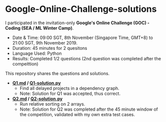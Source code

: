 # Google-Online-Challenge-solutions
I participated in the invitation-only **Google's Online Challenge (GOC) - Coding (SEA / ML Winter Camp)**.  
* Date & Time: 09:00 SGT, 8th November (Singapore Time, GMT+8) to 21:00 SGT, 9th November 2019.  
* Duration: 45 minutes for 2 quesitons
* Language Used: Python
* Results: Completed 1/2 questions (2nd question was completed after the compeittion)

This repository shares the questions and solutions.  
* **[Q1.md](Q1.md) / [Q1-solution.py](Q1-solution.py)**
  * Find all delayed projects in a dependency graph.
  * Note: Solution for Q1 was accepted, thus correct.
* **[Q2.md](Q1.md) / [Q2-solution.py](Q2-solution.py)**
  * Run relative sorting on 2 arrays.
  * Note: Solution for Q2 was completed after the 45 minute window of the competition, validated with my own extra test cases.
